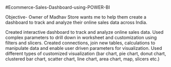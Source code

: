 #Ecommerce-Sales-Dashboard-using-POWER-BI

Objective- Owner of Madhav Store wants me to help them create a dashboard to track and analyze their online sales data across India.

Created interactive dashboard to track and analyze online sales data. Used complex parameters to drill down in worksheet and customization using filters and slicers. Created connections, join new tables, calculations to manipulate data and enable user driven parameters for visualization. Used different types of customized visualization (bar chart, pie chart, donut chart, clustered bar chart, scatter chart, line chart, area chart, map, slicers etc.)
